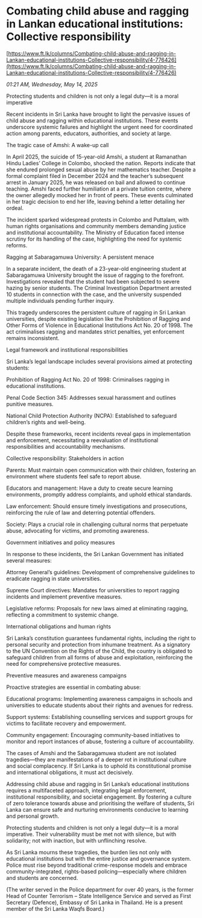 # Combating child abuse and ragging in Lankan educational institutions: Collective responsibility

[https://www.ft.lk/columns/Combating-child-abuse-and-ragging-in-Lankan-educational-institutions-Collective-responsibility/4-776426](https://www.ft.lk/columns/Combating-child-abuse-and-ragging-in-Lankan-educational-institutions-Collective-responsibility/4-776426)

*01:21 AM, Wednesday, May 14, 2025*

Protecting students and children is not only a legal duty—it is a moral imperative

Recent incidents in Sri Lanka have brought to light the pervasive issues of child abuse and ragging within educational institutions. These events underscore systemic failures and highlight the urgent need for coordinated action among parents, educators, authorities, and society at large.

The tragic case of Amshi: A wake-up call

In April 2025, the suicide of 15-year-old Amshi, a student at Ramanathan Hindu Ladies’ College in Colombo, shocked the nation. Reports indicate that she endured prolonged sexual abuse by her mathematics teacher. Despite a formal complaint filed in December 2024 and the teacher’s subsequent arrest in January 2025, he was released on bail and allowed to continue teaching. Amshi faced further humiliation at a private tuition centre, where the owner allegedly mocked her in front of peers. These events culminated in her tragic decision to end her life, leaving behind a letter detailing her ordeal.

The incident sparked widespread protests in Colombo and Puttalam, with human rights organisations and community members demanding justice and institutional accountability. The Ministry of Education faced intense scrutiny for its handling of the case, highlighting the need for systemic reforms.

Ragging at Sabaragamuwa University: A persistent menace

In a separate incident, the death of a 23-year-old engineering student at Sabaragamuwa University brought the issue of ragging to the forefront. Investigations revealed that the student had been subjected to severe hazing by senior students. The Criminal Investigation Department arrested 10 students in connection with the case, and the university suspended multiple individuals pending further inquiry.

This tragedy underscores the persistent culture of ragging in Sri Lankan universities, despite existing legislation like the Prohibition of Ragging and Other Forms of Violence in Educational Institutions Act No. 20 of 1998. The act criminalises ragging and mandates strict penalties, yet enforcement remains inconsistent.

Legal framework and institutional responsibilities

Sri Lanka’s legal landscape includes several provisions aimed at protecting students:

Prohibition of Ragging Act No. 20 of 1998: Criminalises ragging in educational institutions.

Penal Code Section 345: Addresses sexual harassment and outlines punitive measures.

National Child Protection Authority (NCPA): Established to safeguard children’s rights and well-being.

Despite these frameworks, recent incidents reveal gaps in implementation and enforcement, necessitating a reevaluation of institutional responsibilities and accountability mechanisms.

Collective responsibility: Stakeholders in action

Parents: Must maintain open communication with their children, fostering an environment where students feel safe to report abuse.

Educators and management: Have a duty to create secure learning environments, promptly address complaints, and uphold ethical standards.

Law enforcement: Should ensure timely investigations and prosecutions, reinforcing the rule of law and deterring potential offenders.

Society: Plays a crucial role in challenging cultural norms that perpetuate abuse, advocating for victims, and promoting awareness.

Government initiatives and policy measures

In response to these incidents, the Sri Lankan Government has initiated several measures:

Attorney General’s guidelines: Development of comprehensive guidelines to eradicate ragging in state universities.

Supreme Court directives: Mandates for universities to report ragging incidents and implement preventive measures.

Legislative reforms: Proposals for new laws aimed at eliminating ragging, reflecting a commitment to systemic change.

International obligations and human rights

Sri Lanka’s constitution guarantees fundamental rights, including the right to personal security and protection from inhumane treatment. As a signatory to the UN Convention on the Rights of the Child, the country is obligated to safeguard children from all forms of abuse and exploitation, reinforcing the need for comprehensive protective measures.

Preventive measures and awareness campaigns

Proactive strategies are essential in combating abuse:

Educational programs: Implementing awareness campaigns in schools and universities to educate students about their rights and avenues for redress.

Support systems: Establishing counselling services and support groups for victims to facilitate recovery and empowerment.

Community engagement: Encouraging community-based initiatives to monitor and report instances of abuse, fostering a culture of accountability.

The cases of Amshi and the Sabaragamuwa student are not isolated tragedies—they are manifestations of a deeper rot in institutional culture and social complacency. If Sri Lanka is to uphold its constitutional promise and international obligations, it must act decisively.

Addressing child abuse and ragging in Sri Lanka’s educational institutions requires a multifaceted approach, integrating legal enforcement, institutional responsibility, and societal engagement. By fostering a culture of zero tolerance towards abuse and prioritising the welfare of students, Sri Lanka can ensure safe and nurturing environments conducive to learning and personal growth.

Protecting students and children is not only a legal duty—it is a moral imperative. Their vulnerability must be met not with silence, but with solidarity; not with inaction, but with unflinching resolve.

As Sri Lanka mourns these tragedies, the burden lies not only with educational institutions but with the entire justice and governance system. Police must rise beyond traditional crime-response models and embrace community-integrated, rights-based policing—especially where children and students are concerned.

(The writer served in the Police department for over 40 years, is the former Head of Counter Terrorism – State Intelligence Service and served as First Secretary (Defence), Embassy of Sri Lanka in Thailand. He is a present member of the Sri Lanka Waqfs Board.)

